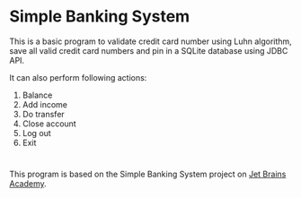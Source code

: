 # Simple Banking System

This is a basic program to validate credit card number using Luhn algorithm, save all valid credit card numbers and pin in a SQLite database using JDBC API.

It can also perform following actions:

1. Balance
2. Add income
3. Do transfer
4. Close account
5. Log out
0. Exit

#
This program is based on the Simple Banking System project on [Jet Brains Academy](https://hyperskill.org).
